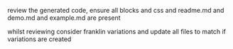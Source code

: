 review the generated code, ensure all blocks and css and readme.md and demo.md and example.md are present

whilst reviewing consider franklin variations and update all files to match if variations are created
